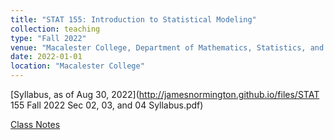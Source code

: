 ```yaml
---
title: "STAT 155: Introduction to Statistical Modeling"
collection: teaching
type: "Fall 2022"
venue: "Macalester College, Department of Mathematics, Statistics, and Computer Science"
date: 2022-01-01
location: "Macalester College"
---
```

[Syllabus, as of Aug 30, 2022](http://jamesnormington.github.io/files/STAT 155 Fall 2022 Sec 02, 03, and 04 Syllabus.pdf)

[Class Notes](https://bcheggeseth.github.io/Stat155Notes/)


